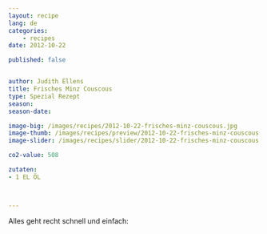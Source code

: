 ```yaml
---
layout: recipe
lang: de
categories:
    - recipes
date: 2012-10-22

published: false


author: Judith Ellens
title: Frisches Minz Couscous
type: Spezial Rezept
season: 
season-date: 

image-big: /images/recipes/2012-10-22-frisches-minz-couscous.jpg
image-thumb: /images/recipes/preview/2012-10-22-frisches-minz-couscous.jpg
image-slider: /images/recipes/slider/2012-10-22-frisches-minz-couscous.jpg

co2-value: 508

zutaten:
- 1 EL ÖL			



---
```


Alles geht recht schnell und einfach:
